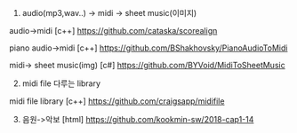 1. audio(mp3,wav..) -> midi -> sheet music(이미지)


audio->midi  [c++]
https://github.com/cataska/scorealign


piano audio->midi  [c++]
https://github.com/BShakhovsky/PianoAudioToMidi


midi-> sheet music(img)  [c#]
https://github.com/BYVoid/MidiToSheetMusic

2. midi file 다루는 library


midi file library  [c++]
https://github.com/craigsapp/midifile  


3.  음원->악보  [html]
https://github.com/kookmin-sw/2018-cap1-14

